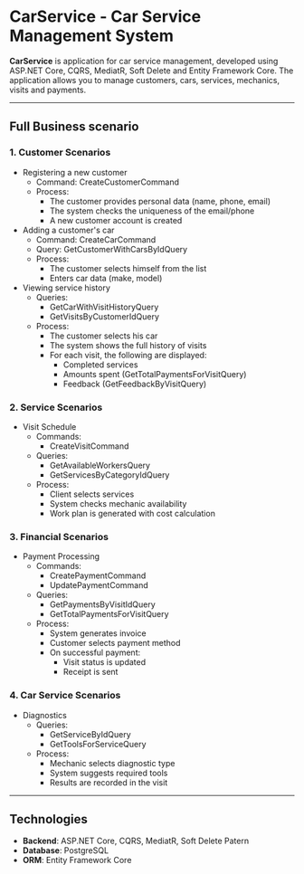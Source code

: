 # CarService - Car Service Management System

**CarService** is application for car service management, developed using ASP.NET Core, CQRS, MediatR, Soft Delete and Entity Framework Core. The application allows you to manage customers, cars, services, mechanics, visits and payments.

---

## Full Business scenario

### 1. **Customer Scenarios**
- Registering a new customer
  - Command: CreateCustomerCommand
  - Process:
    - The customer provides personal data (name, phone, email)
    - The system checks the uniqueness of the email/phone
    - A new customer account is created
- Adding a customer's car
  - Command: CreateCarCommand
  - Query: GetCustomerWithCarsByIdQuery
  - Process:
     - The customer selects himself from the list
     - Enters car data (make, model)
- Viewing service history
  - Queries:
     - GetCarWithVisitHistoryQuery
     - GetVisitsByCustomerIdQuery
  - Process:
     - The customer selects his car
     - The system shows the full history of visits
     - For each visit, the following are displayed:
        - Completed services
        - Amounts spent (GetTotalPaymentsForVisitQuery)
        - Feedback (GetFeedbackByVisitQuery)

### 2. **Service Scenarios**
- Visit Schedule
   - Commands:
      - CreateVisitCommand
   - Queries:
      - GetAvailableWorkersQuery
      - GetServicesByCategoryIdQuery
   - Process:
      - Client selects services
      - System checks mechanic availability
      - Work plan is generated with cost calculation

### 3. **Financial Scenarios**
- Payment Processing
  - Commands:
    - CreatePaymentCommand
    - UpdatePaymentCommand
  - Queries:
    - GetPaymentsByVisitIdQuery
    - GetTotalPaymentsForVisitQuery
  - Process:
    - System generates invoice
    - Customer selects payment method
    - On successful payment:
      - Visit status is updated
      - Receipt is sent

### 4. **Car Service Scenarios**
- Diagnostics
  - Queries:
    - GetServiceByIdQuery
    - GetToolsForServiceQuery
  - Process:
    - Mechanic selects diagnostic type
    - System suggests required tools
    - Results are recorded in the visit

---

## Technologies

- **Backend**: ASP.NET Core, CQRS, MediatR, Soft Delete Patern
- **Database**: PostgreSQL
- **ORM**: Entity Framework Core
